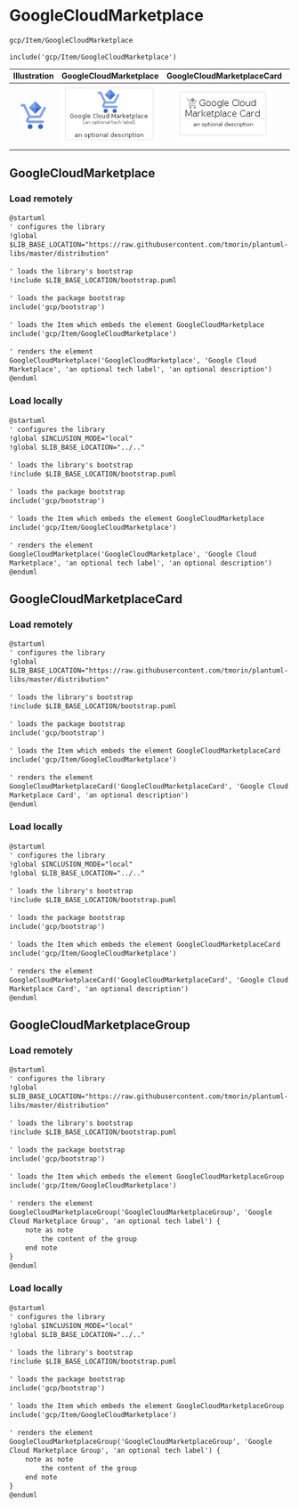 # GoogleCloudMarketplace


```text
gcp/Item/GoogleCloudMarketplace
```

```text
include('gcp/Item/GoogleCloudMarketplace')
```



| Illustration | GoogleCloudMarketplace | GoogleCloudMarketplaceCard | GoogleCloudMarketplaceGroup |
| :---: | :---: | :---: | :---: |
| ![illustration for Illustration](../../gcp/Item/GoogleCloudMarketplace.png) | ![illustration for GoogleCloudMarketplace](../../gcp/Item/GoogleCloudMarketplace.Local.png) | ![illustration for GoogleCloudMarketplaceCard](../../gcp/Item/GoogleCloudMarketplaceCard.Local.png) | ![illustration for GoogleCloudMarketplaceGroup](../../gcp/Item/GoogleCloudMarketplaceGroup.Local.png) |




## GoogleCloudMarketplace

### Load remotely
```plantuml
@startuml
' configures the library
!global $LIB_BASE_LOCATION="https://raw.githubusercontent.com/tmorin/plantuml-libs/master/distribution"

' loads the library's bootstrap
!include $LIB_BASE_LOCATION/bootstrap.puml

' loads the package bootstrap
include('gcp/bootstrap')

' loads the Item which embeds the element GoogleCloudMarketplace
include('gcp/Item/GoogleCloudMarketplace')

' renders the element
GoogleCloudMarketplace('GoogleCloudMarketplace', 'Google Cloud Marketplace', 'an optional tech label', 'an optional description')
@enduml
```

### Load locally
```plantuml
@startuml
' configures the library
!global $INCLUSION_MODE="local"
!global $LIB_BASE_LOCATION="../.."

' loads the library's bootstrap
!include $LIB_BASE_LOCATION/bootstrap.puml

' loads the package bootstrap
include('gcp/bootstrap')

' loads the Item which embeds the element GoogleCloudMarketplace
include('gcp/Item/GoogleCloudMarketplace')

' renders the element
GoogleCloudMarketplace('GoogleCloudMarketplace', 'Google Cloud Marketplace', 'an optional tech label', 'an optional description')
@enduml
```

## GoogleCloudMarketplaceCard

### Load remotely
```plantuml
@startuml
' configures the library
!global $LIB_BASE_LOCATION="https://raw.githubusercontent.com/tmorin/plantuml-libs/master/distribution"

' loads the library's bootstrap
!include $LIB_BASE_LOCATION/bootstrap.puml

' loads the package bootstrap
include('gcp/bootstrap')

' loads the Item which embeds the element GoogleCloudMarketplaceCard
include('gcp/Item/GoogleCloudMarketplace')

' renders the element
GoogleCloudMarketplaceCard('GoogleCloudMarketplaceCard', 'Google Cloud Marketplace Card', 'an optional description')
@enduml
```

### Load locally
```plantuml
@startuml
' configures the library
!global $INCLUSION_MODE="local"
!global $LIB_BASE_LOCATION="../.."

' loads the library's bootstrap
!include $LIB_BASE_LOCATION/bootstrap.puml

' loads the package bootstrap
include('gcp/bootstrap')

' loads the Item which embeds the element GoogleCloudMarketplaceCard
include('gcp/Item/GoogleCloudMarketplace')

' renders the element
GoogleCloudMarketplaceCard('GoogleCloudMarketplaceCard', 'Google Cloud Marketplace Card', 'an optional description')
@enduml
```

## GoogleCloudMarketplaceGroup

### Load remotely
```plantuml
@startuml
' configures the library
!global $LIB_BASE_LOCATION="https://raw.githubusercontent.com/tmorin/plantuml-libs/master/distribution"

' loads the library's bootstrap
!include $LIB_BASE_LOCATION/bootstrap.puml

' loads the package bootstrap
include('gcp/bootstrap')

' loads the Item which embeds the element GoogleCloudMarketplaceGroup
include('gcp/Item/GoogleCloudMarketplace')

' renders the element
GoogleCloudMarketplaceGroup('GoogleCloudMarketplaceGroup', 'Google Cloud Marketplace Group', 'an optional tech label') {
    note as note
        the content of the group
    end note
}
@enduml
```

### Load locally
```plantuml
@startuml
' configures the library
!global $INCLUSION_MODE="local"
!global $LIB_BASE_LOCATION="../.."

' loads the library's bootstrap
!include $LIB_BASE_LOCATION/bootstrap.puml

' loads the package bootstrap
include('gcp/bootstrap')

' loads the Item which embeds the element GoogleCloudMarketplaceGroup
include('gcp/Item/GoogleCloudMarketplace')

' renders the element
GoogleCloudMarketplaceGroup('GoogleCloudMarketplaceGroup', 'Google Cloud Marketplace Group', 'an optional tech label') {
    note as note
        the content of the group
    end note
}
@enduml
```


